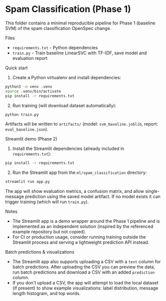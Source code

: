 # Spam Classification (Phase 1)

This folder contains a minimal reproducible pipeline for Phase 1 (baseline SVM) of the spam classification OpenSpec change.

Files
- `requirements.txt` - Python dependencies
- `train.py` - Train baseline LinearSVC with TF-IDF, save model and evaluation report

Quick start

1. Create a Python virtualenv and install dependencies:

```bash
python3 -m venv .venv
source .venv/bin/activate
pip install -r requirements.txt
```

2. Run training (will download dataset automatically):

```bash
python train.py
```

Artifacts will be written to `artifacts/` (model: `svm_baseline.joblib`, report: `eval_baseline.json`).

Streamlit demo (Phase 2)

1. Install the Streamlit dependencies (already included in `requirements.txt`):

```bash
pip install -r requirements.txt
```

2. Run the Streamlit app from the `ml/spam_classification` directory:

```bash
streamlit run app.py
```

The app will show evaluation metrics, a confusion matrix, and allow single-message prediction using the saved model artifact. If no model exists it can trigger training (which will run `train.py`).

Notes
- The Streamlit app is a demo wrapper around the Phase 1 pipeline and is implemented as an independent solution (inspired by the referenced example repository but not copied).
- For CI or production usage, consider running training outside the Streamlit process and serving a lightweight prediction API instead.

Batch predictions & visualizations

- The Streamlit app also supports uploading a CSV with a `text` column for batch predictions. After uploading the CSV you can preview the data, run batch predictions and download a CSV with an added `prediction` column.
- If you don't upload a CSV, the app will attempt to load the local dataset (if present) to show example visualizations: label distribution, message length histogram, and top words.
